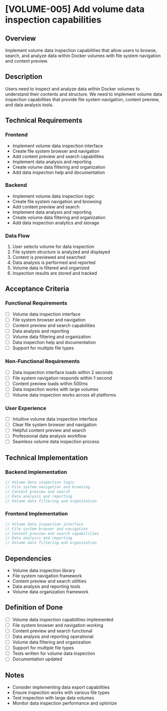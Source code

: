# [VOLUME-005] Add volume data inspection capabilities

## Overview

Implement volume data inspection capabilities that allow users to browse, search, and analyze data within Docker volumes with file system navigation and content preview.

## Description

Users need to inspect and analyze data within Docker volumes to understand their contents and structure. We need to implement volume data inspection capabilities that provide file system navigation, content preview, and data analysis tools.

## Technical Requirements

### Frontend

- Implement volume data inspection interface
- Create file system browser and navigation
- Add content preview and search capabilities
- Implement data analysis and reporting
- Create volume data filtering and organization
- Add data inspection help and documentation

### Backend

- Implement volume data inspection logic
- Create file system navigation and browsing
- Add content preview and search
- Implement data analysis and reporting
- Create volume data filtering and organization
- Add data inspection analytics and storage

### Data Flow

1. User selects volume for data inspection
2. File system structure is analyzed and displayed
3. Content is previewed and searched
4. Data analysis is performed and reported
5. Volume data is filtered and organized
6. Inspection results are stored and tracked

## Acceptance Criteria

### Functional Requirements

- [ ] Volume data inspection interface
- [ ] File system browser and navigation
- [ ] Content preview and search capabilities
- [ ] Data analysis and reporting
- [ ] Volume data filtering and organization
- [ ] Data inspection help and documentation
- [ ] Support for multiple file types

### Non-Functional Requirements

- [ ] Data inspection interface loads within 2 seconds
- [ ] File system navigation responds within 1 second
- [ ] Content preview loads within 500ms
- [ ] Data inspection works with large volumes
- [ ] Volume data inspection works across all platforms

### User Experience

- [ ] Intuitive volume data inspection interface
- [ ] Clear file system browser and navigation
- [ ] Helpful content preview and search
- [ ] Professional data analysis workflow
- [ ] Seamless volume data inspection process

## Technical Implementation

### Backend Implementation

```rust
// Volume data inspection logic
// File system navigation and browsing
// Content preview and search
// Data analysis and reporting
// Volume data filtering and organization
```

### Frontend Implementation

```typescript
// Volume data inspection interface
// File system browser and navigation
// Content preview and search capabilities
// Data analysis and reporting
// Volume data filtering and organization
```

## Dependencies

- Volume data inspection library
- File system navigation framework
- Content preview and search utilities
- Data analysis and reporting tools
- Volume data organization framework

## Definition of Done

- [ ] Volume data inspection capabilities implemented
- [ ] File system browser and navigation working
- [ ] Content preview and search functional
- [ ] Data analysis and reporting operational
- [ ] Volume data filtering and organization
- [ ] Support for multiple file types
- [ ] Tests written for volume data inspection
- [ ] Documentation updated

## Notes

- Consider implementing data export capabilities
- Ensure inspection works with various file types
- Test inspection with large data volumes
- Monitor data inspection performance and optimize
